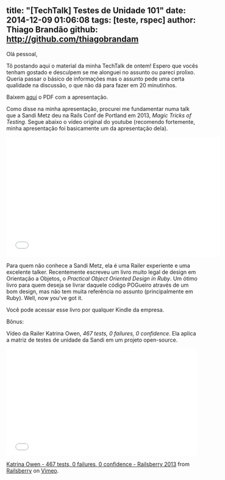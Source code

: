 title: "[TechTalk] Testes de Unidade 101"
date: 2014-12-09 01:06:08
tags: [teste, rspec]
author: Thiago Brandão
github: http://github.com/thiagobrandam
---

Olá pessoal,

Tô postando aqui o material da minha TechTalk de ontem!
Espero que vocês tenham gostado e desculpem se me alonguei
no assunto ou pareci prolixo. Queria passar o básico de informações mas o assunto pede uma certa qualidade na discussão, o que não dá para fazer em 20 minutinhos.

Baixem [aqui](https://redealumnidevs.s3.amazonaws.com/unit-test-with-rspec.pdf) o PDF com a apresentação.

Como disse na minha apresentação, procurei me fundamentar numa
talk que a Sandi Metz deu na Rails Conf de Portland em 2013, _Magic Tricks of Testing_. Segue abaixo o vídeo original do youtube (recomendo fortemente, minha apresentação foi basicamente um da apresentação dela).

<iframe width="560" height="315" src="//www.youtube.com/embed/URSWYvyc42M" frameborder="0" allowfullscreen></iframe>

Para quem não conhece a Sandi Metz, ela é uma Railer experiente e uma excelente talker. Recentemente escreveu um livro muito legal de design em Orientação a Objetos, o _Practical Object Oriented Design in Ruby_. Um ótimo livro para quem deseja se livrar daquele código POGueiro através de um bom design, mas não tem muita referência no assunto (principalmente em Ruby). Well, now you've got it.

Você pode acessar esse livro por qualquer Kindle da empresa.

Bônus:

Vídeo da Railer Katrina Owen, _467 tests, 0 failures, 0 confidence_. Ela aplica a matriz de testes de unidade da Sandi em um projeto open-source.

<iframe src="//player.vimeo.com/video/68730418" width="500" height="281" frameborder="0" webkitallowfullscreen mozallowfullscreen allowfullscreen></iframe> <p><a href="http://vimeo.com/68730418">Katrina Owen - 467 tests, 0 failures, 0 confidence - Railsberry 2013</a> from <a href="http://vimeo.com/railsberryconf">Railsberry</a> on <a href="https://vimeo.com">Vimeo</a>.</p>
